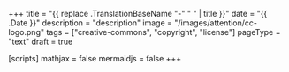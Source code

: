 +++
title = "{{ replace .TranslationBaseName "-" " " | title }}"
date =  "{{ .Date }}"
description = "description"
image = "/images/attention/cc-logo.png"
tags = ["creative-commons", "copyright", "license"]
pageType = "text"
draft = true

[scripts]
  mathjax = false
  mermaidjs = false
+++















[著作権法]: https://elaws.e-gov.go.jp/search/elawsSearch/elaws_search/lsg0500/detail?lawId=345AC0000000048 "著作権法"
[Creative Commons]: https://creativecommons.org/ "Creative Commons"
[CC Licenses]: https://creativecommons.org/licenses/ "ライセンスについて - Creative Commons"
